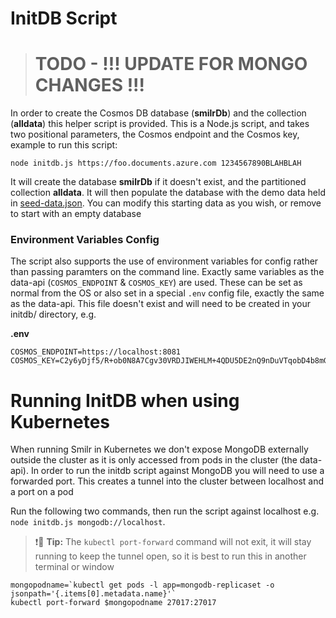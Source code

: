 # InitDB Script

> # TODO - !!! UPDATE FOR MONGO CHANGES !!!

In order to create the Cosmos DB database (**smilrDb**) and the collection (**alldata**) this helper script is provided. This is a Node.js script, and takes two positional parameters, the Cosmos endpoint and the Cosmos key, example to run this script:
```
node initdb.js https://foo.documents.azure.com 1234567890BLAHBLAH
```
It will create the database **smilrDb** if it doesn't exist, and the partitioned collection **alldata**. It will then populate the database with the demo data held in [seed-data.json](scripts/initdb/seed-data.json). You can modify this starting data as you wish, or remove to start with an empty database

### Environment Variables Config
The script also supports the use of environment variables for config rather than passing paramters on the command line. Exactly same variables as the data-api (`COSMOS_ENDPOINT` & `COSMOS_KEY`) are used. These can be set as normal from the OS or also set in a special `.env` config file, exactly the same as the data-api. This file doesn't exist and will need to be created in your initdb/ directory, e.g.

**.env**
```
COSMOS_ENDPOINT=https://localhost:8081
COSMOS_KEY=C2y6yDjf5/R+ob0N8A7Cgv30VRDJIWEHLM+4QDU5DE2nQ9nDuVTqobD4b8mGGyPMbIZnqyMsEcaGQy67XIw/Jw==
```

# Running InitDB when using Kubernetes

When running Smilr in Kubernetes we don't expose MongoDB externally outside the cluster as it is only accessed from pods in the cluster (the data-api). In order to run the initdb script against MongoDB you will need to use a forwarded port. This creates a tunnel into the cluster between localhost and a port on a pod

Run the following two commands, then run the script against localhost e.g. `node initdb.js mongodb://localhost`. 

> :exclamation::speech_balloon: **Tip:** The `kubectl port-forward` command will not exit, it will stay running to keep the tunnel open, so it is best to run this in another terminal or window

```
mongopodname=`kubectl get pods -l app=mongodb-replicaset -o jsonpath='{.items[0].metadata.name}'`
kubectl port-forward $mongopodname 27017:27017 
```

